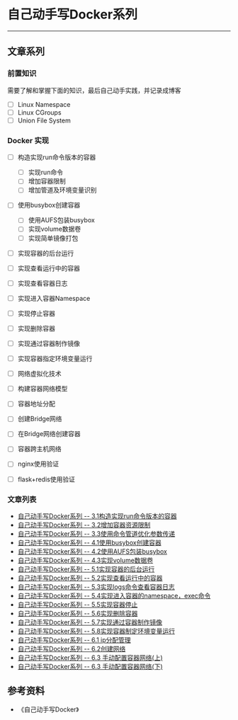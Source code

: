 #  自己动手写Docker系列
***

## 文章系列
### 前置知识
需要了解和掌握下面的知识，最后自己动手实践，并记录成博客

- [ ] Linux Namespace
- [ ] Linux CGroups
- [ ] Union File System

### Docker 实现
- [ ] 构造实现run命令版本的容器
	- [ ] 实现run命令
	- [ ] 增加容器限制
	- [ ] 增加管道及环境变量识别
- [ ] 使用busybox创建容器
  - [ ] 使用AUFS包装busybox
  - [ ] 实现volume数据卷
  - [ ] 实现简单镜像打包

- [ ] 实现容器的后台运行
- [ ] 实现查看运行中的容器
- [ ] 实现查看容器日志
- [ ] 实现进入容器Namespace
- [ ] 实现停止容器
- [ ] 实现删除容器
- [ ] 实现通过容器制作镜像
- [ ] 实现容器指定环境变量运行 

- [ ] 网络虚拟化技术
- [ ] 构建容器网络模型
- [ ] 容器地址分配
- [ ] 创建Bridge网络
- [ ] 在Bridge网络创建容器
- [ ] 容器跨主机网络

- [ ] nginx使用验证
- [ ] flask+redis使用验证

### 文章列表
- [自己动手写Docker系列 -- 3.1构造实现run命令版本的容器](https://juejin.cn/post/7081379481910411294)
- [自己动手写Docker系列 -- 3.2增加容器资源限制](https://juejin.cn/post/7081757532053569543)
- [自己动手写Docker系列 -- 3.3使用命令管道优化参数传递](https://juejin.cn/post/7082082864098967565)
- [自己动手写Docker系列 -- 4.1使用busybox创建容器](https://juejin.cn/post/7082480992614613022)
- [自己动手写Docker系列 -- 4.2使用AUFS包装busybox](https://juejin.cn/post/7082873999872491527)
- [自己动手写Docker系列 -- 4.3实现volume数据卷](https://juejin.cn/post/7083203141440634916)
- [自己动手写Docker系列 -- 5.1实现容器的后台运行](https://juejin.cn/post/7083606684358148103)
- [自己动手写Docker系列 -- 5.2实现查看运行中的容器](https://juejin.cn/post/7083966324442923015)
- [自己动手写Docker系列 -- 5.3实现logs命令查看容器日志](https://juejin.cn/post/7084371162905444382)
- [自己动手写Docker系列 -- 5.4实现进入容器的namespace，exec命令](https://juejin.cn/post/7084729876522991653)
- [自己动手写Docker系列 -- 5.5实现容器停止](https://juejin.cn/post/7085077429412167693)
- [自己动手写Docker系列 -- 5.6实现删除容器](https://juejin.cn/post/7085465652336525320)
- [自己动手写Docker系列 -- 5.7实现通过容器制作镜像](https://juejin.cn/post/7086069688664326157)
- [自己动手写Docker系列 -- 5.8实现容器制定环境变量运行](https://juejin.cn/post/7086220954551975973)
- [自己动手写Docker系列 -- 6.1 ip分配管理](https://juejin.cn/post/7086559244275122207)
- [自己动手写Docker系列 -- 6.2创建网络](https://juejin.cn/post/7087038556614426654)
- [自己动手写Docker系列 -- 6.3 手动配置容器网络(上)](https://juejin.cn/post/7089679899392376868/)
- [自己动手写Docker系列 -- 6.3 手动配置容器网络(下)](https://juejin.cn/post/7089679899392376868/)

## 参考资料
- 《自己动手写Docker》